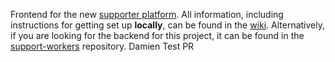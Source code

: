 Frontend for the new [supporter platform](https://support.theguardian.com/). All information, including instructions for getting set up **locally**, can be found in the [wiki](https://github.com/guardian/support-frontend/wiki). Alternatively, if you are looking for the backend for this project, it can be found in the [support-workers](https://github.com/guardian/support-workers) repository.
Damien Test PR
